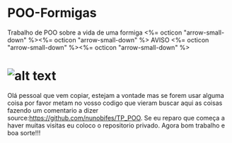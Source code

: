 # POO-Formigas
Trabalho de POO sobre a vida de uma formiga <%= octicon "arrow-small-down" %><%= octicon "arrow-small-down" %> AVISO <%= octicon "arrow-small-down" %><%= octicon "arrow-small-down" %>
# ![alt text](http://www.asset1.net/tv/pictures/movie/a-bug's-life-1998/A-Bugs-Life-CW-02.jpg)

Olá pessoal que vem copiar, estejam a vontade mas se forem usar alguma coisa por favor metam no vosso codigo que vieram buscar aqui as coisas fazendo um comentario a dizer source:https://github.com/nunobifes/TP_POO. Se eu reparo que começa a haver muitas visitas eu coloco o repositorio privado. Agora bom trabalho e boa sorte!!!
